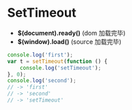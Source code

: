 # SetTimeout #

+ __$(document).ready()__ (dom 加载完毕)
+ __$(window).load()__ (source 加载完毕)

```javascript
console.log('first');
var t = setTimeout(function () {
    console.log('setTimeout');
}, 0);
console.log('second');
// -> 'first'
// -> 'second'
// -> 'setTimeout'
```